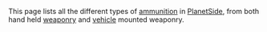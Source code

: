 This page lists all the different types of
[ammunition](Ammunition.md) in
[PlanetSide](PlanetSide.md), from both hand held
[weaponry](Weapon.md) and [vehicle](Vehicle.md) mounted
weaponry.
